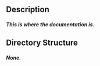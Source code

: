 
## Description
##### This is where the documentation is.

## Directory Structure
##### None.
            